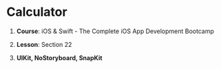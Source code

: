 # Calculator

1. **Course**: iOS & Swift - The Complete iOS App Development Bootcamp

2. **Lesson**: Section 22

3. **UIKit, NoStoryboard, SnapKit**
